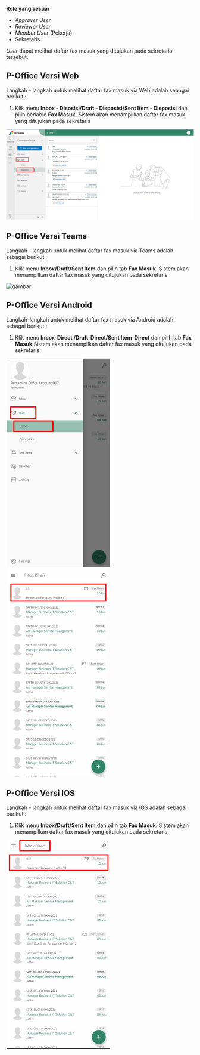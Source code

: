 **Role yang sesuai**

- *Approver User*
- *Reviewer User*
- *Member User* (Pekerja)
- Sekretaris

*User* dapat melihat daftar fax masuk yang ditujukan pada sekretaris tersebut. 

## **P-Office Versi Web**

Langkah - langkah untuk melihat daftar fax masuk via Web adalah sebagai berikut :

1. Klik menu **Inbox - Disosisi/Draft - Disposisi/Sent Item - Disposisi** dan pilih berlable **Fax Masuk**. Sistem akan menampilkan daftar fax masuk yang ditujukan pada sekretaris

![gambar](FaxMasuk/FM_WEB/02DaftarFM01.png) 

## **P-Office Versi Teams**

Langkah - langkah untuk melihat daftar fax masuk via Teams adalah sebagai berikut:

1. Klik menu **Inbox/Draft/Sent Item** dan pilih tab **Fax Masuk**. Sistem akan menampilkan daftar fax masuk yang ditujukan pada sekretaris

![gambar](FaxMasuk/FM_Teams/FM01.png)

## **P-Office Versi Android**

Langkah-langkah untuk melihat daftar fax masuk via Android adalah sebagai berikut :

1. Klik menu **Inbox-Direct /Draft-Direct/Sent Item-Direct** dan pilih tab **Fax Masuk**.Sistem akan menampilkan daftar fax masuk yang ditujukan pada sekretaris

![gambar](FaxMasuk/FM_Android/DaftarFM/02A01.png) ![gambar](FaxMasuk/FM_Android/DaftarFM/02A02.png) 

## **P-Office Versi IOS**

Langkah - langkah untuk melihat daftar fax masuk via IOS adalah sebagai berikut :

1. Klik menu **Inbox/Draft/Sent Item** dan pilih tab **Fax Masuk**. Sistem akan menampilkan daftar fax masuk yang ditujukan pada sekretaris

![gambar](FaxMasuk/FM_IOS/02FM-1.png)